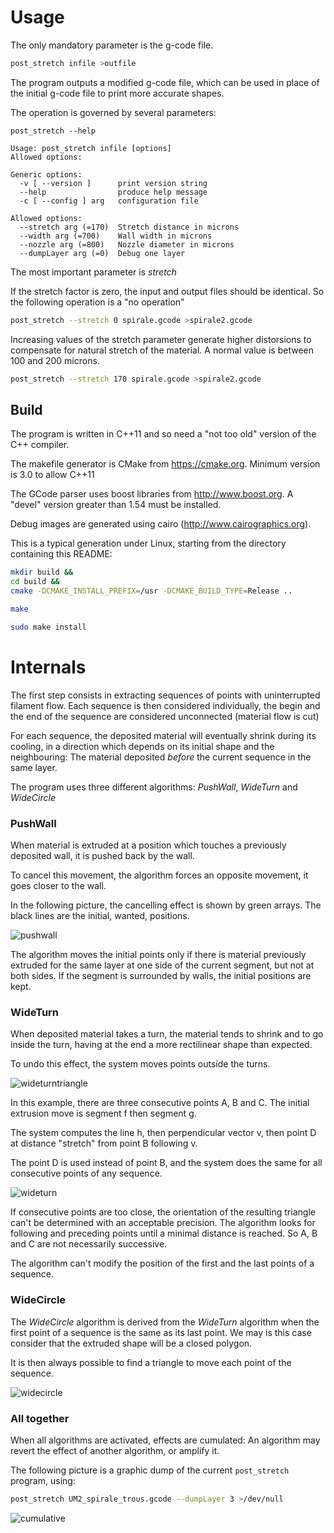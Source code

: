 # Usage

The only mandatory parameter is the g-code file.

```sh
post_stretch infile >outfile
```

The program outputs a modified g-code file, which can be used in place of the initial g-code file
to print more accurate shapes.

The operation is governed by several parameters:

```
post_stretch --help

Usage: post_stretch infile [options]
Allowed options:

Generic options:
  -v [ --version ]      print version string
  --help                produce help message
  -c [ --config ] arg   configuration file

Allowed options:
  --stretch arg (=170)  Stretch distance in microns
  --width arg (=700)    Wall width in microns
  --nozzle arg (=800)   Nozzle diameter in microns
  --dumpLayer arg (=0)  Debug one layer
```

The most important parameter is _stretch_

If the stretch factor is zero, the input and output files should be identical.
So the following operation is a "no operation"

```sh
post_stretch --stretch 0 spirale.gcode >spirale2.gcode
```

Increasing values of the stretch parameter generate higher distorsions to compensate
for natural stretch of the material. A normal value is between 100 and 200 microns.

```sh
post_stretch --stretch 170 spirale.gcode >spirale2.gcode
```

## Build

The program is written in C++11 and so need a "not too old" version of the C++ compiler.

The makefile generator is CMake from https://cmake.org. Minimum version is 3.0 to allow C++11

The GCode parser uses boost libraries from http://www.boost.org. A "devel" version greater than 1.54 must be installed.

Debug images are generated using cairo (http://www.cairographics.org).


This is a typical generation under Linux, starting from the directory containing this README:

```sh
mkdir build &&
cd build &&
cmake -DCMAKE_INSTALL_PREFIX=/usr -DCMAKE_BUILD_TYPE=Release ..

make

sudo make install
```



# Internals


The first step consists in extracting sequences of points with uninterrupted
filament flow. Each sequence is then considered individually, the begin and
the end of the sequence are considered unconnected (material flow is cut)

For each sequence, the deposited material will eventually shrink during its cooling,
in a direction which depends on its initial shape and the neighbouring:
The material deposited *before* the current sequence in the same layer.

The program uses three different algorithms: *PushWall*, *WideTurn* and *WideCircle*

### PushWall

When material is extruded at a position which touches a previously deposited wall,
it is pushed back by the wall.

To cancel this movement, the algorithm forces an opposite movement, it goes closer to the wall.

In the following picture, the cancelling effect is shown by green arrays. The black lines are the initial, wanted, positions.

![pushwall](images/pushwall.png)

The algorithm moves the initial points only if there is material previously extruded for the same layer
at one side of the current segment, but not at both sides. If the segment is surrounded by walls, the initial positions
are kept.

### WideTurn

When deposited material takes a turn, the material tends to shrink and to go inside the turn,
having at the end a more rectilinear shape than expected.

To undo this effect, the system moves points outside the turns.

![wideturntriangle](images/wideturn_triangle.png)

In this example, there are three consecutive points A, B and C. The initial extrusion move is segment f then segment g.

The system computes the line h, then perpendicular vector v, then point D at distance "stretch" from point B following v.

The point D is used instead of point B, and the system does the same for all consecutive points of any sequence.

![wideturn](images/wideturn.png)

If consecutive points are too close, the orientation of the resulting triangle can't be determined with an acceptable precision.
The algorithm looks for following and preceding points until a minimal distance is reached.
So A, B and C are not necessarily successive.

The algorithm can't modify the position of the first and the last points of a sequence.


### WideCircle

The *WideCircle* algorithm is derived from the *WideTurn* algorithm when the first point
of a sequence is the same as its last point. We may is this case consider that the extruded shape
will be a closed polygon.

It is then always possible to find a triangle to move each point of the sequence.

![widecircle](images/widecircle.png)


### All together

When all algorithms are activated, effects are cumulated: An algorithm may revert the effect of another algorithm, or amplify it.


The following picture is a graphic dump of the current `post_stretch` program, using:

```sh
post_stretch UM2_spirale_trous.gcode --dumpLayer 3 >/dev/null
```

![cumulative](images/cumulative.png)
